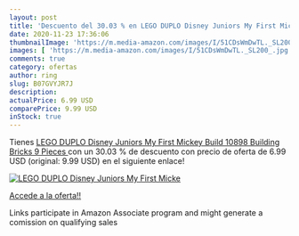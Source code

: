 ```yaml
---
layout: post
title: 'Descuento del 30.03 % en LEGO DUPLO Disney Juniors My First Micke'
date: 2020-11-23 17:36:06
thumbnailImage: 'https://m.media-amazon.com/images/I/51CDsWmDwTL._SL200_.jpg'
images: [ 'https://m.media-amazon.com/images/I/51CDsWmDwTL._SL200_.jpg' ]
comments: true
category: ofertas
author: ring
slug: B07GVYJR7J
description:
actualPrice: 6.99 USD
comparePrice: 9.99 USD
inStock: true
---
```


Tienes [LEGO DUPLO Disney Juniors My First Mickey Build 10898 Building Bricks  9 Pieces ](https://www.amazon.com/dp/B07GVYJR7J/?tag=tolees-20) con un 30.03 % de descuento con precio de oferta de 6.99 USD (original: 9.99 USD) en el siguiente enlace!

[![LEGO DUPLO Disney Juniors My First Micke](https://m.media-amazon.com/images/I/51CDsWmDwTL._SL200_.jpg)](https://www.amazon.com/dp/B07GVYJR7J/?tag=tolees-20)

[Accede a la oferta!!](https://www.amazon.com/dp/B07GVYJR7J/?tag=tolees-20)

Links participate in Amazon Associate program and might generate a comission on qualifying sales


